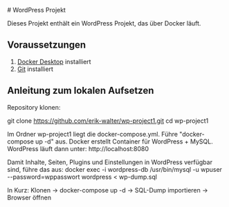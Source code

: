 \# WordPress Projekt

Dieses Projekt enthält ein WordPress Projekt, das über Docker läuft. 


## Voraussetzungen

1. [Docker Desktop](https://www.docker.com/products/docker-desktop) installiert  
2. [Git](https://git-scm.com/) installiert  


## Anleitung zum lokalen Aufsetzen

Repository klonen:

git clone https://github.com/erik-walter/wp-project1.git
cd wp-project1

Im Ordner wp-project1 liegt die docker-compose.yml. Führe "docker-compose up -d" aus.
Docker erstellt Container für WordPress + MySQL. WordPress läuft dann unter: http://localhost:8080

Damit Inhalte, Seiten, Plugins und Einstellungen in WordPress verfügbar sind, führe das aus: 
docker exec -i wordpress-db /usr/bin/mysql -u wpuser --password=wppasswort wordpress < wp-dump.sql

In Kurz: Klonen → docker-compose up -d → SQL-Dump importieren → Browser öffnen


